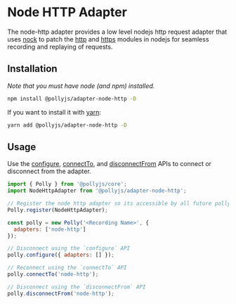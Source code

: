 # Node HTTP Adapter

The node-http adapter provides a low level nodejs http request adapter that uses [nock](https://github.com/nock/nock) to patch the [http](https://nodejs.org/api/http.html) and [https](https://nodejs.org/api/https.html) modules in nodejs for seamless recording and replaying of requests.

## Installation

_Note that you must have node (and npm) installed._

```bash
npm install @pollyjs/adapter-node-http -D
```

If you want to install it with [yarn](https://yarnpkg.com):

```bash
yarn add @pollyjs/adapter-node-http -D
```

## Usage

Use the [configure](api#configure), [connectTo](api#connectto), and
[disconnectFrom](api#disconnectfrom) APIs to connect or disconnect from the
adapter.

```js
import { Polly } from '@pollyjs/core';
import NodeHttpAdapter from '@pollyjs/adapter-node-http';

// Register the node http adapter so its accessible by all future polly instances
Polly.register(NodeHttpAdapter);

const polly = new Polly('<Recording Name>', {
  adapters: ['node-http']
});

// Disconnect using the `configure` API
polly.configure({ adapters: [] });

// Reconnect using the `connectTo` API
polly.connectTo('node-http');

// Disconnect using the `disconnectFrom` API
polly.disconnectFrom('node-http');
```
